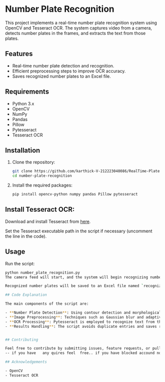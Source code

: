 # Number Plate Recognition

This project implements a real-time number plate recognition system using OpenCV and Tesseract OCR. The system captures video from a camera, detects number plates in the frames, and extracts the text from those plates.

## Features

- Real-time number plate detection and recognition.
- Efficient preprocessing steps to improve OCR accuracy.
- Saves recognized number plates to an Excel file.

## Requirements

- Python 3.x
- OpenCV
- NumPy
- Pandas
- Pillow
- Pytesseract
- Tesseract OCR

## Installation

1. Clone the repository:

    ```bash
    git clone https://github.com/karthick-V-212223040086/RealTime-Plate-Recognition.git
    cd number-plate-recognition
    ```

2. Install the required packages:

    ```bash
    pip install opencv-python numpy pandas Pillow pytesseract
    ```

## Install Tesseract OCR:

Download and install Tesseract from [here](https://github.com/tesseract-ocr/tesseract).

Set the Tesseract executable path in the script if necessary (uncomment the line in the code).

## Usage

Run the script:

   ```bash
   python number_plate_recognition.py
The camera feed will start, and the system will begin recognizing number plates. Press 'q' to quit the application.

Recognized number plates will be saved to an Excel file named `recognized_number_plates.xlsx` in the current directory.

## Code Explanation

The main components of the script are:

- **Number Plate Detection**: Using contour detection and morphological operations to identify and isolate potential number plates.
- **Image Preprocessing**: Techniques such as Gaussian blur and adaptive thresholding are used to enhance the image for better OCR results.
- **OCR Processing**: Pytesseract is employed to recognize text from the processed images of number plates.
- **Results Handling**: The script avoids duplicate entries and saves recognized plates in an Excel file.


## Contributing

Feel free to contribute by submitting issues, feature requests, or pull requests!
-- if you have   any quires feel  free.. if you have blocked accound no probelm ill create my own pull request too

## Acknowledgements

- OpenCV
- Tesseract OCR

